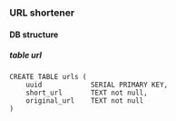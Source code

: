 ### URL shortener

#### DB structure

##### table url
```postgresql
CREATE TABLE urls (
    uuid            SERIAL PRIMARY KEY,
    short_url       TEXT not null,
    original_url    TEXT not null
)
```
